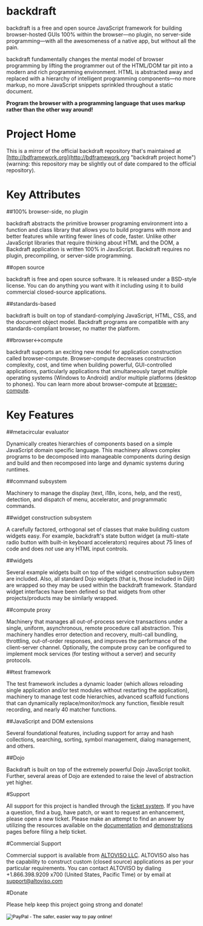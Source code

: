 # backdraft

backdraft is a free and open source JavaScript framework for building browser-hosted GUIs 100% within the browser—no
plugin, no server-side programming—with all the awesomeness of a native app, but without all the pain.

backdraft fundamentally changes the mental model of browser programming by lifting the programmer out of the HTML/DOM
tar pit into a modern and rich programming environment. HTML is abstracted away and replaced with a hierarchy of
intelligent programming components—no more markup, no more JavaScript snippets sprinkled throughout a static document.

**Program the browser with a programming language that uses markup rather than the other way around!**

# Project Home

This is a mirror of the official backdraft repository that's maintained at [http://bdframework.org](http://bdframework.org
"backdraft project home") (warning: this repository may be slightly out of date compared to the official repository).

# Key Attributes

##100% browser-side, no plugin

backdraft abstracts the primitive browser programing environment into a function and class library that allows you to
build programs with more and better features while writing fewer lines of code, faster.  Unlike other JavaScript
libraries that require thinking about HTML and the DOM, a Backdraft application is written 100% in JavaScript. Backdraft
requires no plugin, precompiling, or server-side programming.

##open source

backdraft is free and open source software. It is released under a BSD-style license. You can do
anything you want with it including using it to build commercial closed-source applications.

##standards-based

backdraft is built on top of standard-complying JavaScript, HTML, CSS, and the document object
model. Backdraft programs are compatible with any standards-compliant browser, no matter the platform.

##browser&#x2194;compute

backdraft supports an exciting new model for application construction called
browser-compute. Browser-compute decreases construction complexity, cost, and time when building powerful,
GUI-controlled applications, particularly applications that simultaneously target multiple operating systems
(Windows to Android) and/or multiple platforms (desktop to phones). You can learn more about browser-compute at
[browser-compute](http://www.altoviso.com/articles/iface-compute.pdf).

# Key Features

##metacircular evaluator

Dynamically creates hierarchies of components based on a simple JavaScript domain specific language. This machinery
allows complex programs to be decomposed into manageable components during design and build and then recomposed into
large and dynamic systems during runtimes.

##command subsystem

Machinery to manage the display (text, i18n, icons, help, and the rest), detection, and dispatch of menu, accelerator,
and programmatic commands.

##widget construction subsystem

A carefully factored, orthogonal set of classes that make building custom widgets easy. For example, backdraft's state
button widget (a multi-state radio button with built-in keyboard accelerators) requires about 75 lines of code and does
*not* use any HTML input controls.

##widgets

Several example widgets built on top of the widget construction subsystem are included. Also, all standard Dojo widgets
(that is, those included in Dijit) are wrapped so they may be used within the backdraft framework. Standard widget
interfaces have been defined so that widgets from other projects/products may be similarly wrapped.

##compute proxy

Machinery that manages all out-of-process service transactions under a single, uniform, asynchronous, remote procedure
call abstraction. This machinery handles error detection and recovery, multi-call bundling, throttling, out-of-order
responses, and improves the performance of the client-server channel. Optionally, the compute proxy can be configured to
implement mock services (for testing without a server) and security protocols.

##test framework

The test framework includes a dynamic loader (which allows reloading single application and/or test modules without
restarting the application), machinery to manage test code hierarchies, advanced scaffold functions that can dynamically
replace/monitor/mock any function, flexible result recording, and nearly 40 matcher functions.

##JavaScript and DOM extensions

Several foundational features, including support for array and hash collections, searching, sorting, symbol management,
dialog management, and others.

##Dojo

Backdraft is built on top of the extremely powerful Dojo JavaScript toolkit. Further, several areas of Dojo are extended
to raise the level of abstraction yet higher.



#Support

All support for this project is handled through the [ticket system](http://bdframework.org/repo/rptview?rn=1). If you
have a question, find a bug, have patch, or want to request an enhancement, please open a new ticket. Please make an
attempt to find an answer by utilizing the resources available on the
[documentation](http://bdframework.org/docs.html) and [demonstrations](http://bdframework.org/demos.html) pages
before filing a help ticket.

#Commercial Support

Commercial support is available from [ALTOVISO LLC](http://www.altoviso.com). ALTOVISO also has the capability to
construct custom (closed source) applications as per your particular requirements. You can contact ALTOVISO by dialing
+1.866.398.9209 x700 (United States, Pacific Time) or by email at
[support@altoviso.com](mailto:support@altoviso.com)</p>

#Donate

Please help keep this project going strong and donate!


<form action="https://www.paypal.com/cgi-bin/webscr" method="post" style="display:inline-block;">
<input type="hidden" name="cmd" value="_s-xclick">
<input type="hidden" name="hosted_button_id" value="A44RGVP34R5CW">
<input type="image" src="https://www.paypal.com/en_US/i/btn/btn_donate_SM.gif" border="0" name="submit" alt="PayPal - The safer, easier way to pay online!">
<img alt="" border="0" src="https://www.paypal.com/en_US/i/scr/pixel.gif" width="1" height="1">
</form>


